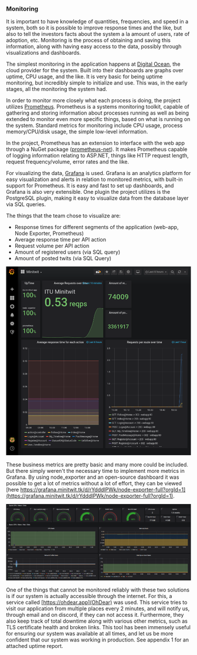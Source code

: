 ### Monitoring

It is important to have knowledge of quantities, frequencies, and speed in a system, both so it is possible to improve response times and the like, but also to tell the investors facts about the system a la amount of users, rate of adoption, etc.
Monitoring is the process of obtaining and saving this information, along with having easy access to the data, possibly through visualizations and dashboards.

The simplest monitoring in the application happens at [Digital Ocean](https://www.digitalocean.com/), the cloud provider for the system.
Built into their dashboards are graphs over uptime, CPU usage, and the like.
It is very basic for being uptime monitoring, but incredibly simple to initialize and use.
This was, in the early stages, all the monitoring the system had.

In order to monitor more closely what each process is doing, the project utilizes [Prometheus](https://prometheus.io/docs/introduction/overview/). Prometheus is a systems monitoring toolkit, capable of gathering and storing information about processes running as well as being extended to monitor even more specific things, based on what is running on the system. Standard metrics for monitoring include CPU usage, process memory/CPU/disk usage, the simple low-level information.

In the project, Prometheus has an extension to interface with the web app through a NuGet package ([prometheus-net](https://www.nuget.org/packages/prometheus-net)).
It makes Prometheus capable of logging information relating to ASP.NET, things like HTTP request length, request frequency/volume, error rates and the like.

For visualizing the data, [Grafana](https://grafana.com/grafana/) is used.
Grafana is an analytics platform for easy visualization and alerts in relation to monitored metrics, with built-in support for Prometheus.
It is easy and fast to set up dashboards, and Grafana is also very extensible.
One plugin the project utilizes is the PostgreSQL plugin, making it easy to visualize data from the database layer via SQL queries.

The things that the team chose to visualize are:

- Response times for different segments of the application (web-app, Node Exporter, Prometheus)
- Average response time per API action
- Request volume per API action
- Amount of registered users (via SQL query)
- Amount of posted twits (via SQL Query)

![Minitwit - Grafana](images/Minitwit-Grafana.png)

These business metrics are pretty basic and many more could be included. But there simply weren't the necessary time to implement more metrics in Grafana.
By using node_exporter and an open-source dashboard it was possible to get a lot of metrics without a lot of effort, they can be viewed [here https://grafana.minitwit.tk/d/rYdddlPWk/node-exporter-full?orgId=1](https://grafana.minitwit.tk/d/rYdddlPWk/node-exporter-full?orgId=1).

![Minitwit - Grafana - node_exporter](images/node_exporter.png)
 
One of the things that cannot be monitored reliably with these two solutions is if our system is actually accessible through the internet.
For this, a service called [https://ohdear.app](OhDear) was used. This service tries to visit our application from multiple places every 2 minutes, and will notify us, through email and on discord, if they can not access it. Furthermore, they also keep track of total downtime along with various other metrics, such as TLS certificate health and broken links.
This tool has been immensely useful for ensuring our system was available at all times, and let us be more confident that our system was working in production.
See appendix 1 for an attached uptime report.
